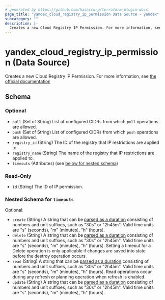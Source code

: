 ```yaml
---
# generated by https://github.com/hashicorp/terraform-plugin-docs
page_title: "yandex_cloud_registry_ip_permission Data Source - yandex"
subcategory: ""
description: |-
  Creates a new Cloud Registry IP Permission. For more information, see the official documentation https://yandex.cloud/docs/cloud-registry/operations/registry/registry-access
---
```


# yandex_cloud_registry_ip_permission (Data Source)

Creates a new Cloud Registry IP Permission. For more information, see [the official documentation](https://yandex.cloud/docs/cloud-registry/operations/registry/registry-access)



<!-- schema generated by tfplugindocs -->
## Schema

### Optional

- `pull` (Set of String) List of configured CIDRs from which `pull` operations are allowed.
- `push` (Set of String) List of configured CIDRs from which `push` operations are allowed.
- `registry_id` (String) The ID of the registry that IP restrictions are applied to.
- `registry_name` (String) The name of the registry that IP restrictions are applied to.
- `timeouts` (Attributes) (see [below for nested schema](#nestedatt--timeouts))

### Read-Only

- `id` (String) The ID of IP permission.

<a id="nestedatt--timeouts"></a>
### Nested Schema for `timeouts`

Optional:

- `create` (String) A string that can be [parsed as a duration](https://pkg.go.dev/time#ParseDuration) consisting of numbers and unit suffixes, such as "30s" or "2h45m". Valid time units are "s" (seconds), "m" (minutes), "h" (hours).
- `delete` (String) A string that can be [parsed as a duration](https://pkg.go.dev/time#ParseDuration) consisting of numbers and unit suffixes, such as "30s" or "2h45m". Valid time units are "s" (seconds), "m" (minutes), "h" (hours). Setting a timeout for a Delete operation is only applicable if changes are saved into state before the destroy operation occurs.
- `read` (String) A string that can be [parsed as a duration](https://pkg.go.dev/time#ParseDuration) consisting of numbers and unit suffixes, such as "30s" or "2h45m". Valid time units are "s" (seconds), "m" (minutes), "h" (hours). Read operations occur during any refresh or planning operation when refresh is enabled.
- `update` (String) A string that can be [parsed as a duration](https://pkg.go.dev/time#ParseDuration) consisting of numbers and unit suffixes, such as "30s" or "2h45m". Valid time units are "s" (seconds), "m" (minutes), "h" (hours).
